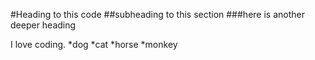 #Heading to this code
##subheading to this section
###here is another deeper heading

I love coding.
*dog
*cat
*horse
*monkey
